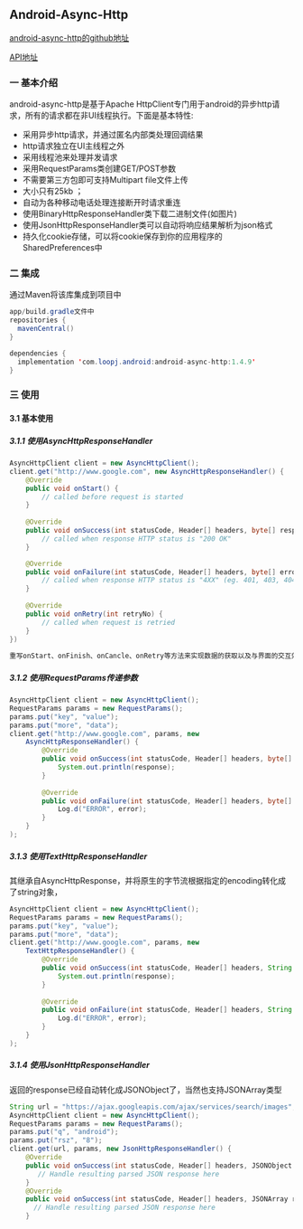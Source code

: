 ## Android-Async-Http

[android-async-http的github地址](https://github.com/loopj/android-async-http)

[API地址](https://loopj.com/android-async-http/doc/)

### 一 基本介绍

android-async-http是基于Apache HttpClient专门用于android的异步http请求，所有的请求都在非UI线程执行。下面是基本特性:

* 采用异步http请求，并通过匿名内部类处理回调结果 
* http请求独立在UI主线程之外 
* 采用线程池来处理并发请求 
*  采用RequestParams类创建GET/POST参数 
* 不需要第三方包即可支持Multipart file文件上传 
* 大小只有25kb ；
* 自动为各种移动电话处理连接断开时请求重连 
* 使用BinaryHttpResponseHandler类下载二进制文件(如图片) 
* 使用JsonHttpResponseHandler类可以自动将响应结果解析为json格式 
* 持久化cookie存储，可以将cookie保存到你的应用程序的SharedPreferences中

### 二 集成

通过Maven将该库集成到项目中

```java
app/build.gradle文件中
repositories {
  mavenCentral()
}

dependencies {
  implementation 'com.loopj.android:android-async-http:1.4.9'
}
```



### 三 使用

#### 3.1 基本使用

##### 3.1.1 使用AsyncHttpResponseHandler

```java
AsyncHttpClient client = new AsyncHttpClient();
client.get("http://www.google.com", new AsyncHttpResponseHandler() {
    @Override
    public void onStart() {
        // called before request is started
    }
 
    @Override
    public void onSuccess(int statusCode, Header[] headers, byte[] response) {
        // called when response HTTP status is "200 OK"
    }

    @Override
    public void onFailure(int statusCode, Header[] headers, byte[] errorResponse, Throwable e) {
        // called when response HTTP status is "4XX" (eg. 401, 403, 404)
    }
 
    @Override
    public void onRetry(int retryNo) {
        // called when request is retried
    }
})
    
重写onStart、onFinish、onCancle、onRetry等方法来实现数据的获取以及与界面的交互效果
```

##### 3.1.2  使用RequestParams传递参数

```java
AsyncHttpClient client = new AsyncHttpClient();
RequestParams params = new RequestParams();
params.put("key", "value");
params.put("more", "data");
client.get("http://www.google.com", params, new
    AsyncHttpResponseHandler() {
        @Override
        public void onSuccess(int statusCode, Header[] headers, byte[] response） {
            System.out.println(response);
        }
 
        @Override
        public void onFailure(int statusCode, Header[] headers, byte[] responseBody, Throwable error） {
            Log.d("ERROR", error);
        }    
    }
);
```

##### 3.1.3 使用TextHttpResponseHandler

其继承自AsyncHttpResponse，并将原生的字节流根据指定的encoding转化成了string对象，

```java
AsyncHttpClient client = new AsyncHttpClient();
RequestParams params = new RequestParams();
params.put("key", "value");
params.put("more", "data");
client.get("http://www.google.com", params, new
    TextHttpResponseHandler() {
        @Override
        public void onSuccess(int statusCode, Header[] headers, String response） {
            System.out.println(response);
        }
 
        @Override
        public void onFailure(int statusCode, Header[] headers, String responseBody, Throwable error） {
            Log.d("ERROR", error);
        }    
    }
);
```

##### 3.1.4  使用JsonHttpResponseHandler

返回的response已经自动转化成JSONObject了，当然也支持JSONArray类型

```java
String url = "https://ajax.googleapis.com/ajax/services/search/images";
AsyncHttpClient client = new AsyncHttpClient();
RequestParams params = new RequestParams();
params.put("q", "android");
params.put("rsz", "8");
client.get(url, params, new JsonHttpResponseHandler() {            
    @Override
    public void onSuccess(int statusCode, Header[] headers, JSONObject response) {
       // Handle resulting parsed JSON response here
    }
    @Override
    public void onSuccess(int statusCode, Header[] headers, JSONArray response) {
      // Handle resulting parsed JSON response here
    }
```

